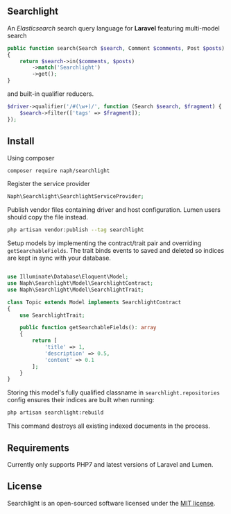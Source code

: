 ## Searchlight
An *Elasticsearch* search query language for **Laravel** featuring multi-model search
```php
public function search(Search $search, Comment $comments, Post $posts)
{
    return $search->in($comments, $posts)
        ->match('Searchlight')
        ->get();
}
```
and built-in qualifier reducers.
```php
$driver->qualifier('/#(\w+)/', function (Search $search, $fragment) {
    $search->filter(['tags' => $fragment]);
});
```

## Install
Using composer
```bash
composer require naph/searchlight
```

Register the service provider
```php
Naph\Searchlight\SearchlightServiceProvider;
```

Publish vendor files containing driver and host configuration. Lumen users should copy the file instead.
```bash
php artisan vendor:publish --tag searchlight
```

Setup models by implementing the contract/trait pair and overriding `getSearchableFields`. The trait binds events to saved and deleted so indices are kept in sync with your database.
```php

use Illuminate\Database\Eloquent\Model;
use Naph\Searchlight\Model\SearchlightContract;
use Naph\Searchlight\Model\SearchlightTrait;

class Topic extends Model implements SearchlightContract
{
    use SearchlightTrait;

    public function getSearchableFields(): array
    {
        return [
            'title' => 1,
            'description' => 0.5,
            'content' => 0.1
        ];
    }
}
```

Storing this model's fully qualified classname in `searchlight.repositories` config ensures their indices are built when running:
```bash
php artisan searchlight:rebuild
```
This command destroys all existing indexed documents in the process.

## Requirements
Currently only supports PHP7 and latest versions of Laravel and Lumen.

## License
Searchlight is an open-sourced software licensed under the [MIT license](https://raw.githubusercontent.com/Naph/searchlight/master/LICENSE).
